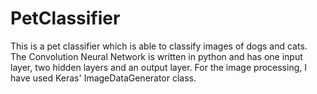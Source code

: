 # PetClassifier
This is a pet classifier which is able to classify images of dogs and cats. The Convolution Neural Network is written in python and has one input layer, two hidden layers and an output layer.
For the image processing, I have used Keras' ImageDataGenerator class.
